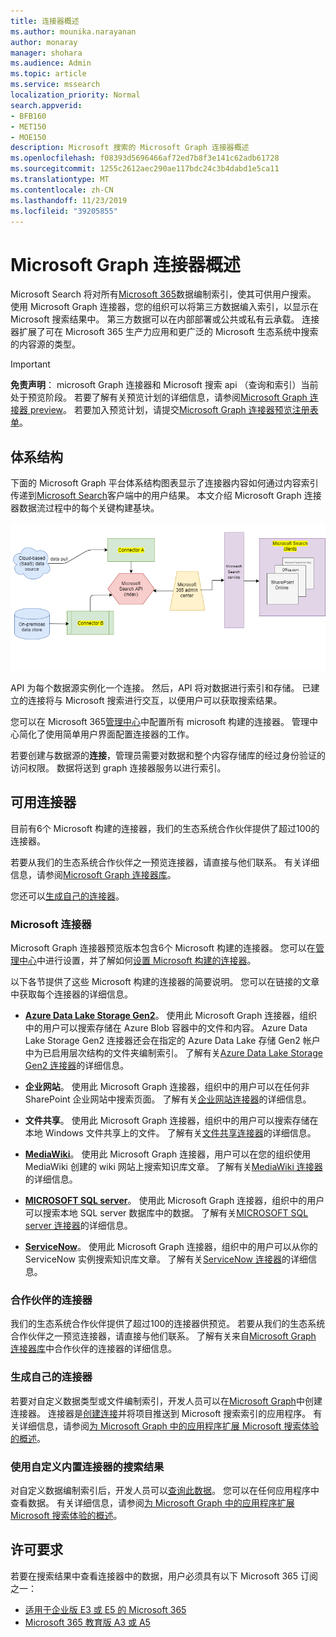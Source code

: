 ```yaml
---
title: 连接器概述
ms.author: mounika.narayanan
author: monaray
manager: shohara
ms.audience: Admin
ms.topic: article
ms.service: mssearch
localization_priority: Normal
search.appverid:
- BFB160
- MET150
- MOE150
description: Microsoft 搜索的 Microsoft Graph 连接器概述
ms.openlocfilehash: f08393d5696466af72ed7b8f3e141c62adb61728
ms.sourcegitcommit: 1255c2612aec290ae117bdc24c3b4dabd1e5ca11
ms.translationtype: MT
ms.contentlocale: zh-CN
ms.lasthandoff: 11/23/2019
ms.locfileid: "39205855"
---
```

# <a name="overview-of-microsoft-graph-connectors"></a>Microsoft Graph 连接器概述

Microsoft Search 将对所有[Microsoft 365](https://www.microsoft.com/microsoft-365)数据编制索引，使其可供用户搜索。 使用 Microsoft Graph 连接器，您的组织可以将第三方数据编入索引，以显示在 Microsoft 搜索结果中。 第三方数据可以在内部部署或公共或私有云承载。 连接器扩展了可在 Microsoft 365 生产力应用和更广泛的 Microsoft 生态系统中搜索的内容源的类型。

> [!IMPORTANT]
> **免责声明**： microsoft Graph 连接器和 Microsoft 搜索 api （查询和索引）当前处于预览阶段。 若要了解有关预览计划的详细信息，请参阅[Microsoft Graph 连接器 preview](connectors-preview.md)。 若要加入预览计划，请提交[Microsoft Graph 连接器预览注册表单](https://forms.office.com/Pages/ResponsePage.aspx?id=v4j5cvGGr0GRqy180BHbRxWYgu82J_RFnMMATAS6_chUNVYwNU1CMDNZUDBSSDZKWVo2RDJDRjRLQi4u)。

## <a name="architecture"></a>体系结构
下面的 Microsoft Graph 平台体系结构图表显示了连接器内容如何通过内容索引传递到[Microsoft Search](https://docs.microsoft.com/microsoftsearch/overview-microsoft-search)客户端中的用户结果。 本文介绍 Microsoft Graph 连接器数据流过程中的每个关键构建基块。

![图：本地和基于云的数据由 Microsoft Search API 通过连接器进行索引，然后 Microsoft Search service 将结果传递给用户。](media/highlevel-connectors_FINAL.png)

API 为每个数据源实例化一个连接。 然后，API 将对数据进行索引和存储。 已建立的连接将与 Microsoft 搜索进行交互，以便用户可以获取搜索结果。

您可以在 Microsoft 365[管理中心](https://admin.microsoft.com)中配置所有 microsoft 构建的连接器。 管理中心简化了使用简单用户界面配置连接器的工作。

若要创建与数据源的**连接**，管理员需要对数据和整个内容存储库的经过身份验证的访问权限。 数据将送到 graph 连接器服务以进行索引。

## <a name="available-connectors"></a>可用连接器
目前有6个 Microsoft 构建的连接器，我们的生态系统合作伙伴提供了超过100的连接器。

若要从我们的生态系统合作伙伴之一预览连接器，请直接与他们联系。 有关详细信息，请参阅[Microsoft Graph 连接器库](connectors-gallery.md)。

您还可以[生成自己的连接器](https://docs.microsoft.com/graph/search-concept-overview)。

### <a name="connectors-by-microsoft"></a>Microsoft 连接器
Microsoft Graph 连接器预览版本包含6个 Microsoft 构建的连接器。 您可以在[管理中心](https://admin.microsoft.com)中进行设置，并了解如何[设置 Microsoft 构建的连接器](configure-connector.md)。

以下各节提供了这些 Microsoft 构建的连接器的简要说明。 您可以在链接的文章中获取每个连接器的详细信息。

- **[Azure Data Lake Storage Gen2](https://docs.microsoft.com/azure/storage/blobs/data-lake-storage-introduction)**。 使用此 Microsoft Graph 连接器，组织中的用户可以搜索存储在 Azure Blob 容器中的文件和内容。 Azure Data Lake Storage Gen2 连接器还会在指定的 Azure Data Lake 存储 Gen2 帐户中为已启用层次结构的文件夹编制索引。
了解有关[Azure Data Lake Storage Gen2 连接器](azure-data-lake-connector.md)的详细信息。

- **企业网站**。 使用此 Microsoft Graph 连接器，组织中的用户可以在任何非 SharePoint 企业网站中搜索页面。
了解有关[企业网站连接器](enterprise-web-connector.md)的详细信息。

- **文件共享**。 使用此 Microsoft Graph 连接器，组织中的用户可以搜索存储在本地 Windows 文件共享上的文件。
了解有关[文件共享连接器](file-share-connector.md)的详细信息。

- **[MediaWiki](https://www.mediawiki.org/wiki/MediaWiki)**。 使用此 Microsoft Graph 连接器，用户可以在您的组织使用 MediaWiki 创建的 wiki 网站上搜索知识库文章。
了解有关[MediaWiki 连接器](mediawiki-connector.md)的详细信息。

- **[MICROSOFT SQL server](https://www.microsoft.com/sql-server/sql-server-2017)**。 使用此 Microsoft Graph 连接器，组织中的用户可以搜索本地 SQL server 数据库中的数据。
了解有关[MICROSOFT SQL server 连接器](MSSQL-connector.md)的详细信息。

- **[ServiceNow](https://www.servicenow.com)**。 使用此 Microsoft Graph 连接器，组织中的用户可以从你的 ServiceNow 实例搜索知识库文章。
了解有关[ServiceNow 连接器](servicenow-connector.md)的详细信息。

### <a name="connectors-from-our-partners"></a>合作伙伴的连接器
我们的生态系统合作伙伴提供了超过100的连接器供预览。 若要从我们的生态系统合作伙伴之一预览连接器，请直接与他们联系。
了解有关来自[Microsoft Graph 连接器库](connectors-gallery.md)中合作伙伴的连接器的详细信息。

### <a name="build-your-own-connector"></a>生成自己的连接器
若要对自定义数据类型或文件编制索引，开发人员可以在[Microsoft Graph](https://developer.microsoft.com/graph/)中创建连接器。 连接器是[创建连接](https://docs.microsoft.com/graph/search-index-manage-connections)并将项目推送到 Microsoft 搜索索引的应用程序。 有关详细信息，请参阅[为 Microsoft Graph 中的应用程序扩展 Microsoft 搜索体验的概述](https://docs.microsoft.com/graph/search-concept-overview)。

### <a name="search-results-with-your-custom-built-connector"></a>使用自定义内置连接器的搜索结果
对自定义数据编制索引后，开发人员可以[查询此数据](https://docs.microsoft.com/graph/search-concept-custom-types)。 您可以在任何应用程序中查看数据。 有关详细信息，请参阅[为 Microsoft Graph 中的应用程序扩展 Microsoft 搜索体验的概述](https://docs.microsoft.com/graph/search-concept-overview)。

## <a name="license-requirements"></a>许可要求
若要在搜索结果中查看连接器中的数据，用户必须具有以下 Microsoft 365 订阅之一：
- <a href="https://www.microsoft.com/microsoft-365/compare-all-microsoft-365-plans" target="_blank">适用于企业版 E3 或 E5 的 Microsoft 365</a>
- <a href="https://www.microsoft.com/microsoft-365/academic/compare-office-365-education-plans?activetab=tab:primaryr1" target="_blank">Microsoft 365 教育版 A3 或 A5</a>
